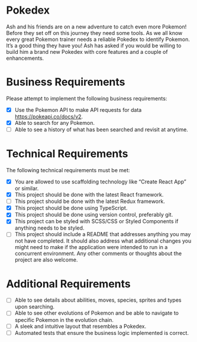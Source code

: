 # Pokedex

Ash and his friends are on a new adventure to catch even more Pokemon! Before they set off on this journey they need some tools. As we all know every great Pokemon trainer needs a reliable Pokedex to identify Pokemon. It’s a good thing they have you! Ash has asked if you would be willing to build him a brand new Pokedex with core features and a couple of enhancements.

# Business Requirements

Please attempt to implement the following business requirements:
- [x] Use the Pokemon API to make API requests for data https://pokeapi.co/docs/v2.
- [x] Able to search for any Pokemon.
- [ ] Able to see a history of what has been searched and revisit at anytime.

# Technical Requirements

The following technical requirements must be met:
- [x] You are allowed to use scaffolding technology like “Create React App” or similar.
- [x] This project should be done with the latest React framework.
- [ ] This project should be done with the latest Redux framework.
- [x] This project should be done using TypeScript.
- [x] This project should be done using version control, preferably git.
- [x] This project can be styled with SCSS/CSS or Styled Components if anything needs to be styled.
- [ ] This project should include a README that addresses anything you may not have completed. It
should also address what additional changes you might need to make if the application were intended to run in a concurrent environment. Any other comments or thoughts about the project are also welcome.
 
# Additional Requirements
- [ ] Able to see details about abilities, moves, species, sprites and types upon searching.
- [ ] Able to see other evolutions of Pokemon and be able to navigate to specific Pokemon in the
evolution chain.
- [ ] A sleek and intuitive layout that resembles a Pokedex.
- [ ] Automated tests that ensure the business logic implemented is correct.
